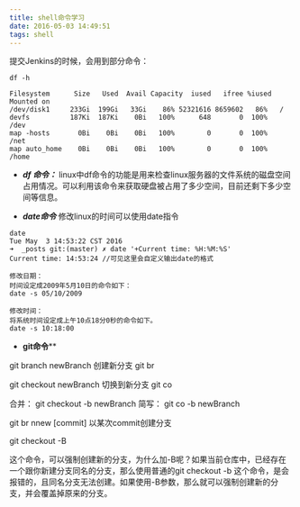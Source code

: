 ```yaml
---
title: shell命令学习
date: 2016-05-03 14:49:51
tags: shell
---
```


提交Jenkins的时候，会用到部分命令：

```
df -h

Filesystem      Size   Used  Avail Capacity  iused   ifree %iused  Mounted on
/dev/disk1     233Gi  199Gi   33Gi    86% 52321616 8659602   86%   /
devfs          187Ki  187Ki    0Bi   100%      648       0  100%   /dev
map -hosts       0Bi    0Bi    0Bi   100%        0       0  100%   /net
map auto_home    0Bi    0Bi    0Bi   100%        0       0  100%   /home
```


- ***df 命令：***
linux中df命令的功能是用来检查linux服务器的文件系统的磁盘空间占用情况。可以利用该命令来获取硬盘被占用了多少空间，目前还剩下多少空间等信息。

- ***date命令***
修改linux的时间可以使用date指令 

```
date
Tue May  3 14:53:22 CST 2016
➜  _posts git:(master) ✗ date '+Current time: %H:%M:%S'
Current time: 14:53:24 //可见这里会自定义输出date的格式

修改日期： 
时间设定成2009年5月10日的命令如下：
date -s 05/10/2009 

修改时间： 
将系统时间设定成上午10点18分0秒的命令如下。 
date -s 10:18:00 

```

- **git命令****

git branch newBranch   创建新分支 git br 

git checkout newBranch	切换到新分支 git co

合并： git checkout -b newBranch
简写： git co -b newBranch

git br nnew [commit] 以某次commit创建分支

git checkout -B <branch>

这个命令，可以强制创建新的分支，为什么加-B呢？如果当前仓库中，已经存在一个跟你新建分支同名的分支，那么使用普通的git checkout -b <branch>这个命令，是会报错的，且同名分支无法创建。如果使用-B参数，那么就可以强制创建新的分支，并会覆盖掉原来的分支。

